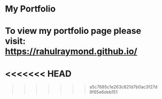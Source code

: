 # My Portfolio

To view my portfolio page please visit: https://rahulraymond.github.io/
=======
# 
<<<<<<< HEAD
=======



>>>>>>> a5c7685c1e263c821d7b0ac3f27d9f85e6deb151
